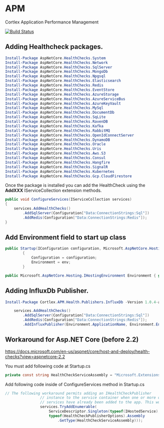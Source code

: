 # APM
Cortlex Application Performance Management

[![Build Status](https://dev.azure.com/cortlex/APM/_apis/build/status/APM%20Build?branchName=master)](https://dev.azure.com/cortlex/APM/_build/latest?definitionId=12&branchName=master)

## Adding Healthcheck packages.

``` PowerShell
Install-Package AspNetCore.HealthChecks.System
Install-Package AspNetCore.HealthChecks.Network
Install-Package AspNetCore.HealthChecks.SqlServer
Install-Package AspNetCore.HealthChecks.MongoDb
Install-Package AspNetCore.HealthChecks.Npgsql
Install-Package AspNetCore.HealthChecks.Elasticsearch
Install-Package AspNetCore.HealthChecks.Redis
Install-Package AspNetCore.HealthChecks.EventStore
Install-Package AspNetCore.HealthChecks.AzureStorage
Install-Package AspNetCore.HealthChecks.AzureServiceBus
Install-Package AspNetCore.HealthChecks.AzureKeyVault
Install-Package AspNetCore.HealthChecks.MySql
Install-Package AspNetCore.HealthChecks.DocumentDb
Install-Package AspNetCore.HealthChecks.SqLite
Install-Package AspNetCore.HealthChecks.RavenDB
Install-Package AspNetCore.HealthChecks.Kafka
Install-Package AspNetCore.HealthChecks.RabbitMQ
Install-Package AspNetCore.HealthChecks.OpenIdConnectServer
Install-Package AspNetCore.HealthChecks.DynamoDB
Install-Package AspNetCore.HealthChecks.Oracle
Install-Package AspNetCore.HealthChecks.Uris
Install-Package AspNetCore.HealthChecks.Aws.S3
Install-Package AspNetCore.HealthChecks.Consul
Install-Package AspNetCore.HealthChecks.Hangfire
Install-Package AspNetCore.HealthChecks.SignalR
Install-Package AspNetCore.HealthChecks.Kubernetes
Install-Package AspNetCore.HealthChecks.Gcp.CloudFirestore
```



Once the package is installed you can add the HealthCheck using the **AddXXX** IServiceCollection extension methods.

```csharp
public void ConfigureServices(IServiceCollection services)
{
    services.AddHealthChecks()
        .AddSqlServer(Configuration["Data:ConnectionStrings:Sql"])
        .AddRedis(Configuration["Data:ConnectionStrings:Redis"]);
}
```

## Add Environment field to start up class
```csharp
public Startup(IConfiguration configuration, Microsoft.AspNetCore.Hosting.IHostingEnvironment env)
        {
            Configuration = configuration;
            Environment = env;
        }

public Microsoft.AspNetCore.Hosting.IHostingEnvironment Environment { get; }
```

## Adding InfluxDb Publisher.
```PowerShell
Install-Package Cortlex.APM.Health.Publishers.InfluxDb -Version 1.0.4-alpha
```


```csharp
    services.AddHealthChecks()
        .AddSqlServer(Configuration["Data:ConnectionStrings:Sql"])
        .AddRedis(Configuration["Data:ConnectionStrings:Redis"]);
		.AddInfluxPublisher(Environment.ApplicationName, Environment.EnvironmentName, "localhost:8888", "login", "password");
```


## Workaround for Asp.NET Core (before 2.2) 
https://docs.microsoft.com/en-us/aspnet/core/host-and-deploy/health-checks?view=aspnetcore-2.2

You must add following code at Startup.cs

```csharp
private const string HealthCheckServiceAssembly = "Microsoft.Extensions.Diagnostics.HealthChecks.HealthCheckPublisherHostedService";
```

Add following code inside of ConfigureServices method in Startup.cs
```csharp
// The following workaround permits adding an IHealthCheckPublisher 
                // instance to the service container when one or more other hosted 
                // services have already been added to the app. This workaround
                services.TryAddEnumerable(
                    ServiceDescriptor.Singleton(typeof(IHostedService),
                    typeof(HealthCheckPublisherOptions).Assembly
                        .GetType(HealthCheckServiceAssembly)));
```

